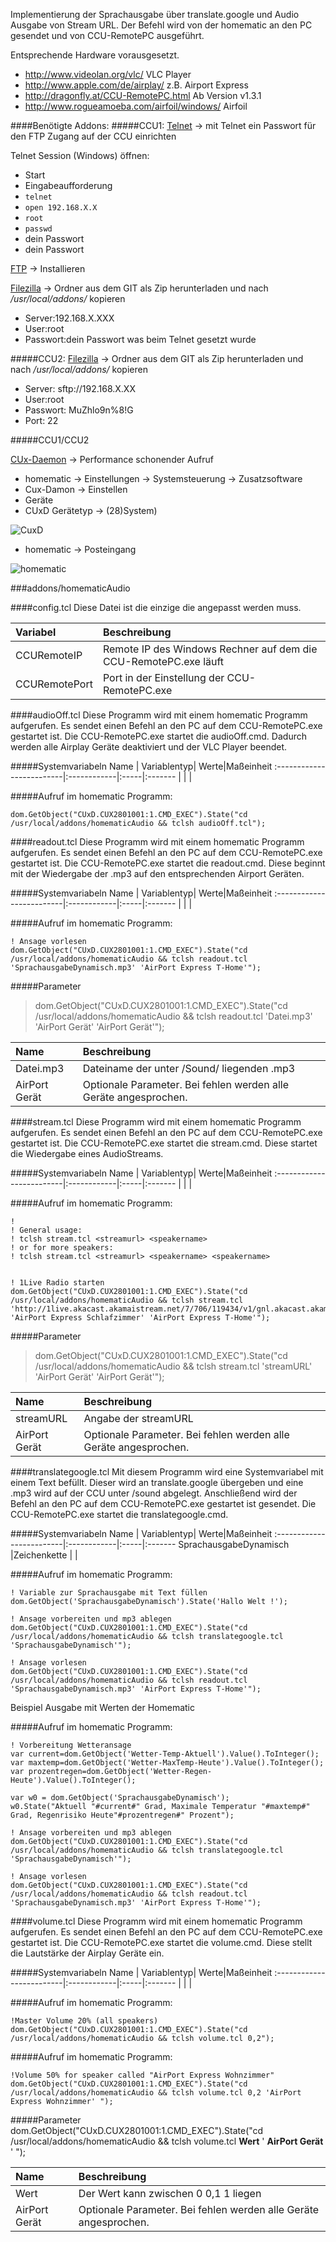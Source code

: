 Implementierung der Sprachausgabe über translate.google und Audio Ausgabe von Stream URL.
Der Befehl wird von der homematic an den PC gesendet und von CCU-RemotePC ausgeführt.

Entsprechende Hardware vorausgesetzt.

*   http://www.videolan.org/vlc/                VLC Player
*   http://www.apple.com/de/airplay/            z.B. Airport Express
*   http://dragonfly.at/CCU-RemotePC.html       Ab Version v1.3.1
*   http://www.rogueamoeba.com/airfoil/windows/ Airfoil

####Benötigte Addons:
#####CCU1:
[Telnet](http://www.homematic-inside.de/software/addons/item/telnet-dienst) -> mit Telnet ein Passwort für den FTP Zugang auf der CCU einrichten

Telnet Session (Windows) öffnen:

*   Start
*   Eingabeaufforderung
*   `telnet`
*   `open 192.168.X.X`
*   `root`
*   `passwd`
*   dein Passwort
*   dein Passwort

[FTP](http://www.homematic-inside.de/software/addons/item/ftp) -> Installieren

[Filezilla](https://filezilla-project.org/) -> Ordner aus dem GIT als Zip herunterladen und nach */usr/local/addons/* kopieren

*   Server:192.168.X.XXX
*   User:root
*   Passwort:dein Passwort was beim Telnet gesetzt wurde

#####CCU2:
[Filezilla](https://filezilla-project.org/) -> Ordner aus dem GIT als Zip herunterladen und nach */usr/local/addons/* kopieren

*   Server: sftp://192.168.X.XX
*   User:root
*   Passwort: MuZhlo9n%8!G
*   Port: 22

#####CCU1/CCU2

[CUx-Daemon](http://www.homematic-inside.de/software/cuxdaemon) -> Performance schonender Aufruf

*   homematic -> Einstellungen -> Systemsteuerung -> Zusatzsoftware
*   Cux-Damon -> Einstellen
*   Geräte
*   CUxD Gerätetyp -> (28)System) 

![CuxD](https://github.com/nleutner/homematicWeather/blob/develop/addons/homematicWeather/doc/images/Cux%20Exec.jpg?raw=true)

*   homematic -> Posteingang

![homematic](https://raw.github.com/nleutner/homematicWeather/develop/addons/homematicWeather/doc/images/Cux%20CCU.gif)



###addons/homematicAudio





####config.tcl
Diese Datei ist die einzige die angepasst werden muss.

 Variabel                 |Beschreibung                                                                |
:-------------------------|:---------------------------------------------------------------------------|
CCURemoteIP               |Remote IP des Windows Rechner auf dem die CCU-RemotePC.exe läuft
CCURemotePort             |Port in der Einstellung der CCU-RemotePC.exe




####audioOff.tcl
Diese Programm wird mit einem homematic Programm aufgerufen. Es sendet einen Befehl an den PC auf dem CCU-RemotePC.exe gestartet ist.
Die CCU-RemotePC.exe startet die audioOff.cmd. Dadurch werden alle Airplay Geräte deaktiviert und der VLC Player beendet.

#####Systemvariabeln
 Name                     | Variablentyp| Werte|Maßeinheit
:-------------------------|:------------|:-----|:-------
                          |             |      |

#####Aufruf im homematic Programm:
```
dom.GetObject("CUxD.CUX2801001:1.CMD_EXEC").State("cd /usr/local/addons/homematicAudio && tclsh audioOff.tcl");
```





####readout.tcl
Diese Programm wird mit einem homematic Programm aufgerufen. Es sendet einen Befehl an den PC auf dem CCU-RemotePC.exe gestartet ist.
Die CCU-RemotePC.exe startet die readout.cmd. Diese beginnt mit der Wiedergabe der .mp3 auf den entsprechenden Airport Geräten.

#####Systemvariabeln
 Name                     | Variablentyp| Werte|Maßeinheit
:-------------------------|:------------|:-----|:-------
                          |             |      |

#####Aufruf im homematic Programm:
```
! Ansage vorlesen
dom.GetObject("CUxD.CUX2801001:1.CMD_EXEC").State("cd /usr/local/addons/homematicAudio && tclsh readout.tcl 'SprachausgabeDynamisch.mp3' 'AirPort Express T-Home'");

```

#####Parameter
> dom.GetObject("CUxD.CUX2801001:1.CMD_EXEC").State("cd /usr/local/addons/homematicAudio && tclsh readout.tcl 'Datei.mp3' 'AirPort Gerät' 'AirPort Gerät'");

 Name                     | Beschreibung
:-------------------------|:------------------------------------------
Datei.mp3                 |Dateiname der unter /Sound/ liegenden .mp3
AirPort Gerät             |Optionale Parameter. Bei fehlen werden alle Geräte angesprochen.



####stream.tcl
Diese Programm wird mit einem homematic Programm aufgerufen. Es sendet einen Befehl an den PC auf dem CCU-RemotePC.exe gestartet ist.
Die CCU-RemotePC.exe startet die stream.cmd. Diese startet die Wiedergabe eines AudioStreams.

#####Systemvariabeln
 Name                     | Variablentyp| Werte|Maßeinheit
:-------------------------|:------------|:-----|:-------
                          |             |      |

#####Aufruf im homematic Programm:
```
!
! General usage:
! tclsh stream.tcl <streamurl> <speakername>
! or for more speakers:
! tclsh stream.tcl <streamurl> <speakername> <speakername>


! 1Live Radio starten
dom.GetObject("CUxD.CUX2801001:1.CMD_EXEC").State("cd /usr/local/addons/homematicAudio && tclsh stream.tcl 'http://1live.akacast.akamaistream.net/7/706/119434/v1/gnl.akacast.akamaistream.net/1live' 'AirPort Express Schlafzimmer' 'AirPort Express T-Home'");
```

#####Parameter
> dom.GetObject("CUxD.CUX2801001:1.CMD_EXEC").State("cd /usr/local/addons/homematicAudio && tclsh stream.tcl 'streamURL' 'AirPort Gerät' 'AirPort Gerät'");

 Name                     | Beschreibung
:-------------------------|:------------------------------------------
streamURL                 |Angabe der streamURL
AirPort Gerät             |Optionale Parameter. Bei fehlen werden alle Geräte angesprochen.





####translategoogle.tcl
Mit diesem Programm wird eine Systemvariabel mit einem Text befüllt. Dieser wird an translate.google übergeben und eine .mp3 wird auf der CCU unter /sound abgelegt.
Anschließend wird der Befehl an den PC auf dem CCU-RemotePC.exe gestartet ist gesendet.
Die CCU-RemotePC.exe startet die translategoogle.cmd.

#####Systemvariabeln
 Name                     | Variablentyp| Werte|Maßeinheit
:-------------------------|:------------|:-----|:-------
SprachausgabeDynamisch    |Zeichenkette |      |


#####Aufruf im homematic Programm:
```
! Variable zur Sprachausgabe mit Text füllen
dom.GetObject('SprachausgabeDynamisch').State('Hallo Welt !');

! Ansage vorbereiten und mp3 ablegen
dom.GetObject("CUxD.CUX2801001:1.CMD_EXEC").State("cd /usr/local/addons/homematicAudio && tclsh translategoogle.tcl 'SprachausgabeDynamisch'");

! Ansage vorlesen
dom.GetObject("CUxD.CUX2801001:1.CMD_EXEC").State("cd /usr/local/addons/homematicAudio && tclsh readout.tcl 'SprachausgabeDynamisch.mp3' 'AirPort Express T-Home'");
```

Beispiel Ausgabe mit Werten der Homematic

#####Aufruf im homematic Programm:
```
! Vorbereitung Wetteransage
var current=dom.GetObject('Wetter-Temp-Aktuell').Value().ToInteger();
var maxtemp=dom.GetObject('Wetter-MaxTemp-Heute').Value().ToInteger();
var prozentregen=dom.GetObject('Wetter-Regen-Heute').Value().ToInteger();

var w0 = dom.GetObject('SprachausgabeDynamisch');
w0.State("Aktuell "#current#" Grad, Maximale Temperatur "#maxtemp#" Grad, Regenrisiko Heute"#prozentregen#" Prozent");

! Ansage vorbereiten und mp3 ablegen
dom.GetObject("CUxD.CUX2801001:1.CMD_EXEC").State("cd /usr/local/addons/homematicAudio && tclsh translategoogle.tcl 'SprachausgabeDynamisch'");

! Ansage vorlesen
dom.GetObject("CUxD.CUX2801001:1.CMD_EXEC").State("cd /usr/local/addons/homematicAudio && tclsh readout.tcl 'SprachausgabeDynamisch.mp3' 'AirPort Express T-Home'");

```





####volume.tcl
Diese Programm wird mit einem homematic Programm aufgerufen. Es sendet einen Befehl an den PC auf dem CCU-RemotePC.exe gestartet ist.
Die CCU-RemotePC.exe startet die volume.cmd. Diese stellt die Lautstärke der Airplay Geräte ein.


#####Systemvariabeln
 Name                     | Variablentyp| Werte|Maßeinheit
:-------------------------|:------------|:-----|:-------
                          |             |      |


#####Aufruf im homematic Programm:
```
!Master Volume 20% (all speakers)
dom.GetObject("CUxD.CUX2801001:1.CMD_EXEC").State("cd /usr/local/addons/homematicAudio && tclsh volume.tcl 0,2");
```

#####Aufruf im homematic Programm:
```
!Volume 50% for speaker called "AirPort Express Wohnzimmer"
dom.GetObject("CUxD.CUX2801001:1.CMD_EXEC").State("cd /usr/local/addons/homematicAudio && tclsh volume.tcl 0,2 'AirPort Express Wohnzimmer' ");
```

#####Parameter
dom.GetObject("CUxD.CUX2801001:1.CMD_EXEC").State("cd /usr/local/addons/homematicAudio && tclsh volume.tcl **Wert** ' **AirPort Gerät** ' ");

 Name                     | Beschreibung
:-------------------------|:------------------------------------------
Wert                      |Der Wert kann zwischen 0 0,1 1 liegen
AirPort Gerät             |Optionale Parameter. Bei fehlen werden alle Geräte angesprochen.
